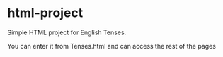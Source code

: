 # html-project
Simple HTML project for English Tenses. 

You can enter it from Tenses.html and can access the rest of the pages
